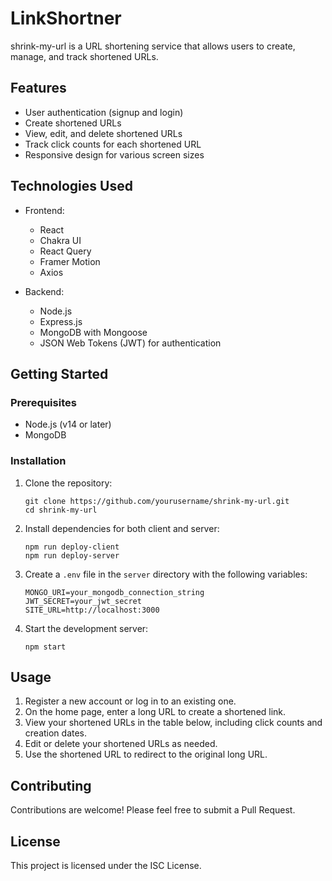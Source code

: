 # LinkShortner

shrink-my-url is a URL shortening service that allows users to create, manage, and track shortened URLs.

## Features

- User authentication (signup and login)
- Create shortened URLs
- View, edit, and delete shortened URLs
- Track click counts for each shortened URL
- Responsive design for various screen sizes

## Technologies Used

- Frontend:

  - React
  - Chakra UI
  - React Query
  - Framer Motion
  - Axios

- Backend:
  - Node.js
  - Express.js
  - MongoDB with Mongoose
  - JSON Web Tokens (JWT) for authentication

## Getting Started

### Prerequisites

- Node.js (v14 or later)
- MongoDB

### Installation

1. Clone the repository:

   ```
   git clone https://github.com/yourusername/shrink-my-url.git
   cd shrink-my-url
   ```

2. Install dependencies for both client and server:

   ```
   npm run deploy-client
   npm run deploy-server
   ```

3. Create a `.env` file in the `server` directory with the following variables:

   ```
   MONGO_URI=your_mongodb_connection_string
   JWT_SECRET=your_jwt_secret
   SITE_URL=http://localhost:3000
   ```

4. Start the development server:
   ```
   npm start
   ```

## Usage

1. Register a new account or log in to an existing one.
2. On the home page, enter a long URL to create a shortened link.
3. View your shortened URLs in the table below, including click counts and creation dates.
4. Edit or delete your shortened URLs as needed.
5. Use the shortened URL to redirect to the original long URL.

## Contributing

Contributions are welcome! Please feel free to submit a Pull Request.

## License

This project is licensed under the ISC License.
